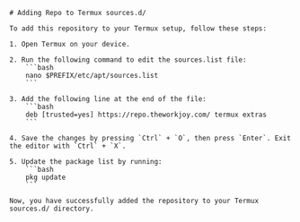 
    # Adding Repo to Termux sources.d/

    To add this repository to your Termux setup, follow these steps:

    1. Open Termux on your device.

    2. Run the following command to edit the sources.list file:
        ```bash
        nano $PREFIX/etc/apt/sources.list
        ```

    3. Add the following line at the end of the file:
        ```bash
        deb [trusted=yes] https://repo.theworkjoy.com/ termux extras
        ```

    4. Save the changes by pressing `Ctrl` + `O`, then press `Enter`. Exit the editor with `Ctrl` + `X`.

    5. Update the package list by running:
        ```bash
        pkg update
        ```

    Now, you have successfully added the repository to your Termux sources.d/ directory.
    